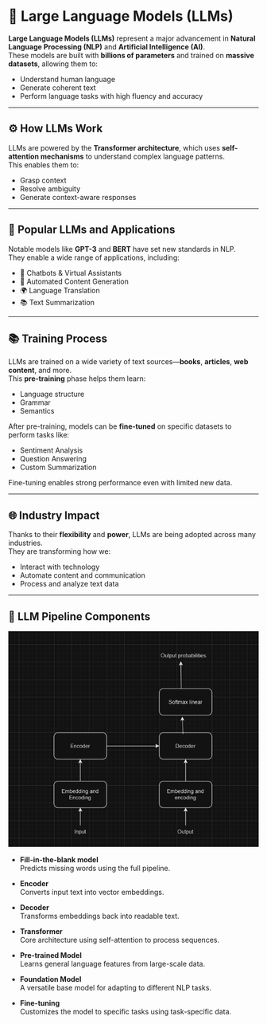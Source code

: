 # 🧠 Large Language Models (LLMs)

**Large Language Models (LLMs)** represent a major advancement in **Natural Language Processing (NLP)** and **Artificial Intelligence (AI)**.  
These models are built with **billions of parameters** and trained on **massive datasets**, allowing them to:

- Understand human language  
- Generate coherent text  
- Perform language tasks with high fluency and accuracy  

---

## ⚙️ How LLMs Work

LLMs are powered by the **Transformer architecture**, which uses **self-attention mechanisms** to understand complex language patterns.  
This enables them to:

- Grasp context  
- Resolve ambiguity  
- Generate context-aware responses  

---

## 🚀 Popular LLMs and Applications

Notable models like **GPT-3** and **BERT** have set new standards in NLP.  
They enable a wide range of applications, including:

- 💬 Chatbots & Virtual Assistants  
- 📝 Automated Content Generation  
- 🌍 Language Translation  
- 📚 Text Summarization  

---

## 📚 Training Process

LLMs are trained on a wide variety of text sources—**books**, **articles**, **web content**, and more.  
This **pre-training** phase helps them learn:

- Language structure  
- Grammar  
- Semantics  

After pre-training, models can be **fine-tuned** on specific datasets to perform tasks like:

- Sentiment Analysis  
- Question Answering  
- Custom Summarization  

Fine-tuning enables strong performance even with limited new data.

---

## 🌐 Industry Impact

Thanks to their **flexibility** and **power**, LLMs are being adopted across many industries.  
They are transforming how we:

- Interact with technology  
- Automate content and communication  
- Process and analyze text data  

---

## 🔄 LLM Pipeline Components

![Basic flow](<Screenshot (1).png>)

- **Fill-in-the-blank model**  
  Predicts missing words using the full pipeline.

- **Encoder**  
  Converts input text into vector embeddings.

- **Decoder**  
  Transforms embeddings back into readable text.

- **Transformer**  
  Core architecture using self-attention to process sequences.

- **Pre-trained Model**  
  Learns general language features from large-scale data.

- **Foundation Model**  
  A versatile base model for adapting to different NLP tasks.

- **Fine-tuning**  
  Customizes the model to specific tasks using task-specific data.
